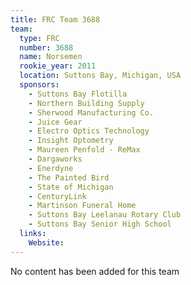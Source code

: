 ```yaml
---
title: FRC Team 3688
team:
  type: FRC
  number: 3688
  name: Norsemen
  rookie_year: 2011
  location: Suttons Bay, Michigan, USA
  sponsors:
    - Suttons Bay Flotilla
    - Northern Building Supply
    - Sherwood Manufacturing Co.
    - Juice Gear
    - Electro Optics Technology
    - Insight Optometry
    - Maureen Penfold - ReMax
    - Dargaworks
    - Enerdyne
    - The Painted Bird
    - State of Michigan
    - CenturyLink
    - Martinson Funeral Home
    - Suttons Bay Leelanau Rotary Club
    - Suttons Bay Senior High School
  links:
    Website: 
---
```

No content has been added for this team